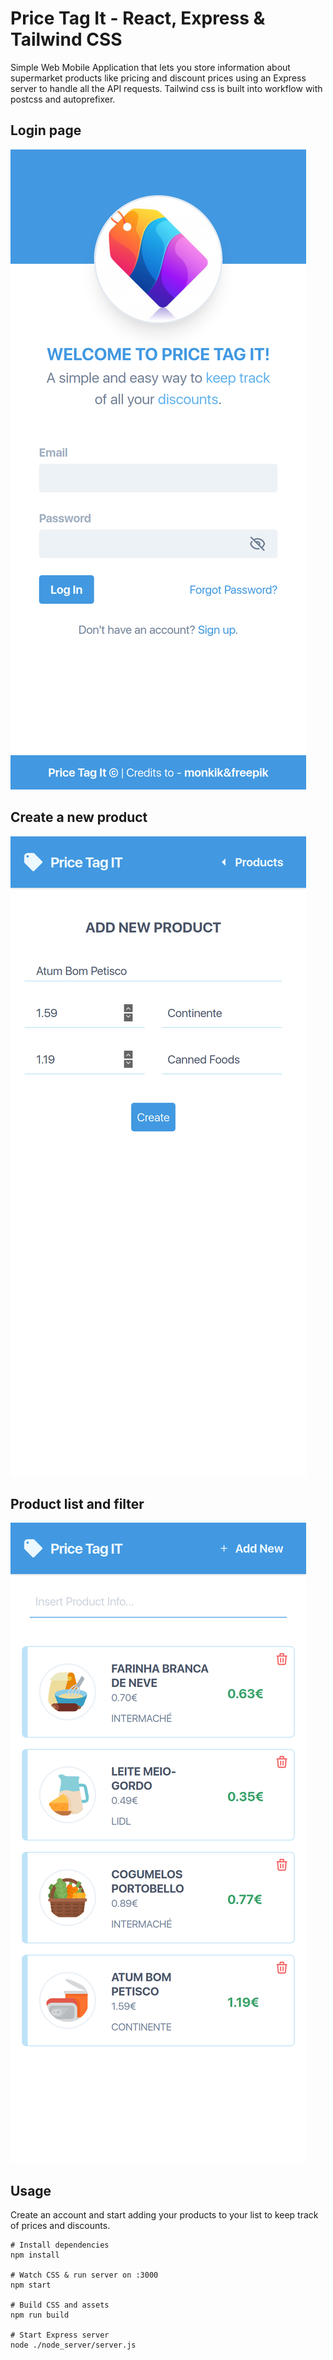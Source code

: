 # Price Tag It - React, Express & Tailwind CSS 

Simple Web Mobile Application that lets you store information about supermarket products like pricing and discount prices using an Express server to handle all the API requests. Tailwind css is built into workflow with postcss and autoprefixer.

## Login page
![Login Page](/demo/loginpage.png)

## Create a new product
![Create Product](/demo/createproduct.png)

## Product list and filter
![Product List](/demo/productlist.png)


## Usage
Create an account and start adding your products to your list to keep track of prices and discounts.

```
# Install dependencies
npm install

# Watch CSS & run server on :3000
npm start

# Build CSS and assets
npm run build

# Start Express server
node ./node_server/server.js
```
